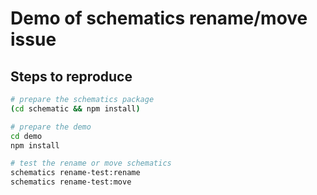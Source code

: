 # Demo of schematics rename/move issue

## Steps to reproduce

``` bash
# prepare the schematics package
(cd schematic && npm install)

# prepare the demo
cd demo
npm install

# test the rename or move schematics
schematics rename-test:rename
schematics rename-test:move
```
